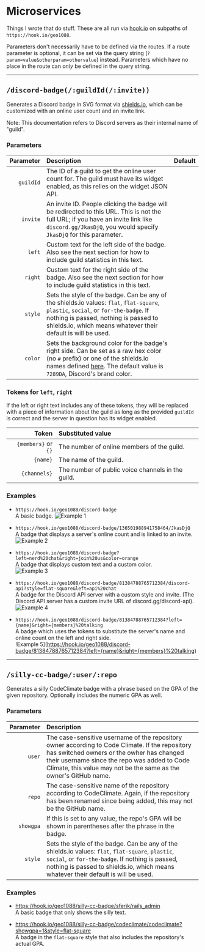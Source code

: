 # Microservices

Things I wrote that do stuff. These are all run via [hook.io](https://hook.io/) on subpaths of `https://hook.io/geo1088`.

Parameters don't necessarily have to be defined via the routes. If a route parameter is optional, it can be set via the query string (`?param=value&otherparam=othervalue`) instead. Parameters which have no place in the route can *only* be defined in the query string.

---

## `/discord-badge(/:guildId(/:invite))`

Generates a Discord badge in SVG format via [shields.io](http://shields.io), which can be customized with an online user count and an invite link.

Note: This documentation refers to Discord servers as their internal name of "guild".

### Parameters

Parameter | Description | Default
---------:|:------------|:-------
`guildId` | The ID of a guild to get the online user count for. The guild must have its widget enabled, as this relies on the widget JSON API.
`invite` | An invite ID. People clicking the badge will be redirected to this URL. This is not the full URL; if you have an invite link like `discord.gg/JkasDjQ`, you would specify `JkasDjQ` for this parameter.
`left` | Custom text for the left side of the badge. Also see the next section for how to include guild statistics in this text.
`right` | Custom text for the right side of the badge. Also see the next section for how to include guild statistics in this text.
`style` | Sets the style of the badge. Can be any of the shields.io values: `flat`, `flat-square`, `plastic`, `social`, or `for-the-badge`. If nothing is passed, nothing is passed to shields.io, which means whatever their default is will be used.
`color` | Sets the background color for the badge's right side. Can be set as a raw hex color (no `#` prefix) or one of the shields.io names defined [here](https://github.com/badges/shields/blob/master/colorscheme.json). The default value is `7289DA`, Discord's brand color.

### Tokens for `left`, `right`

If the left or right text includes any of these tokens, they will be replaced with a piece of information about the guild as long as the provided `guildId` is correct and the server in question has its widget enabled.

Token | Substituted value
-----:|:-----------------
`{members}` or `{}` | The number of online members of the guild.
`{name}` | The name of the guild.
`{channels}` | The number of public voice channels in the guild.

### Examples

- `https://hook.io/geo1088/discord-badge`  
  A basic badge.
  ![Example 1](https://hook.io/geo1088/discord-badge)

- `https://hook.io/geo1088/discord-badge/136501988941758464/JkasDjQ`  
  A badge that displays a server's online count and is linked to an invite.  
  ![Example 2](https://hook.io/geo1088/discord-badge/136501988941758464/JkasDjQ)

- `https://hook.io/geo1088/discord-badge?left=nerd%20chat&right=join%20us&color=orange`  
  A badge that displays custom text and a custom color.  
  ![Example 3](https://hook.io/geo1088/discord-badge?left=nerd%20chat&right=join%20us&color=orange)

- `https://hook.io/geo1088/discord-badge/81384788765712384/discord-api?style=flat-square&left=api%20chat`  
  A badge for the Discord API server with a custom style and invite. (The Discord API server has a custom invite URL of discord.gg/discord-api).  
  ![Example 4](https://hook.io/geo1088/discord-badge/81384788765712384/discord-api?style=flat-square&left=api%20chat)

- `https://hook.io/geo1088/discord-badge/81384788765712384?left={name}&right={members}%20talking`  
  A badge which uses the tokens to substitute the server's name and online count on the left and right side.  
  !Example 5](https://hook.io/geo1088/discord-badge/81384788765712384?left={name}&right={members}%20talking)

---

## `/silly-cc-badge/:user/:repo`

Generates a silly CodeClimate badge with a phrase based on the GPA of the given repository. Optionally includes the numeric GPA as well.

### Parameters

Parameter | Description
---------:|:-----------
`user` | The case-sensitive username of the repository owner according to Code Climate. If the repository has switched owners or the owher has changed their username since the repo was added to Code Climate, this value may not be the same as the owner's GitHub name.
`repo` | The case-sensitive name of the repository according to CodeClimate. Again, if the repository has been renamed since being added, this may not be the GitHub name.
`showgpa` | If this is set to any value, the repo's GPA will be shown in parentheses after the phrase in the badge.
`style` | Sets the style of the badge. Can be any of the shields.io values: `flat`, `flat-square`, `plastic`, `social`, or `for-the-badge`. If nothing is passed, nothing is passed to shields.io, which means whatever their default is will be used.

### Examples

- https://hook.io/geo1088/silly-cc-badge/sferik/rails_admin  
  A basic badge that only shows the silly text.

- https://hook.io/geo1088/silly-cc-badge/codeclimate/codeclimate?showgpa=1&style=flat-square  
  A badge in the `flat-square` style that also includes the repository's actual GPA.
  
